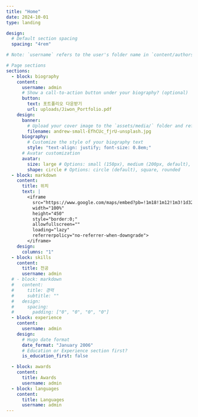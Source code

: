 ```yaml
---
title: "Home"
date: 2024-10-01
type: landing

design:
  # Default section spacing
  spacing: "4rem"

# Note: `username` refers to the user's folder name in `content/authors/`

# Page sections
sections:
  - block: biography
    content:
      username: admin
      # Show a call-to-action button under your biography? (optional)
      button:
        text: 포트폴리오 다운받기
        url: uploads/Jiwon_Portfolio.pdf
    design:
      banner:
        # Upload your cover image to the `assets/media/` folder and reference it here
        filename: andrew-small-EfhCUc_fjrU-unsplash.jpg
      biography:
        # Customize the style of your biography text
        style: "text-align: justify; font-size: 0.8em;"
      # Avatar customization
      avatar:
        size: large # Options: small (150px), medium (200px, default), large (320px), xl (400px), xxl (500px)
        shape: circle # Options: circle (default), square, rounded
  - block: markdown
    content:
      title: 위치
      text: |
        <iframe 
          src="https://www.google.com/maps/embed?pb=!1m18!1m12!1m3!1d3234.1219545114177!2d127.13304212555703!3d35.846013044096786!2m3!1f0!2f0!3f0!3m2!1i1024!2i768!4f13.1!3m3!1m2!1s0x35702330dc920b9d%3A0x1d0d425396006646!2z7KCE67aB64yA7ZWZ6rWQIOqzteqzvOuMgO2VmSA37Zi46rSA!5e0!3m2!1sko!2skr!4v1760381832335!5m2!1sko!2skr"
          width="100%" 
          height="450" 
          style="border:0;" 
          allowfullscreen="" 
          loading="lazy"
          referrerpolicy="no-referrer-when-downgrade">
        </iframe>
    design:
      columns: "1"
  - block: skills
    content:
      title: 전공
      username: admin
  # - block: markdown
  #   content:
  #     title: 경력
  #     subtitle: ""
  #   design:
  #     spacing:
  #       padding: ["0", "0", "0", "0"]
  - block: experience
    content:
      username: admin
    design:
      # Hugo date format
      date_format: "January 2006"
      # Education or Experience section first?
      is_education_first: false

  - block: awards
    content:
      title: Awards
      username: admin
  - block: languages
    content:
      title: Languages
      username: admin
---
```

